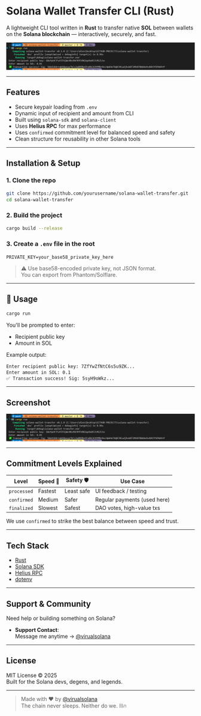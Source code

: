 #  Solana Wallet Transfer CLI (Rust)

A lightweight CLI tool written in **Rust** to transfer native **SOL** between wallets on the **Solana blockchain** — interactively, securely, and fast.


![tx-preview](./tx-preview.png)

---

##  Features

-  Secure keypair loading from `.env`
-  Dynamic input of recipient and amount from CLI
-  Built using `solana-sdk` and `solana-client`
-  Uses **Helius RPC** for max performance
-  Uses `confirmed` commitment level for balanced speed and safety
-  Clean structure for reusability in other Solana tools

---

##  Installation & Setup

### 1. Clone the repo

```bash
git clone https://github.com/yourusername/solana-wallet-transfer.git
cd solana-wallet-transfer
```

### 2. Build the project

```bash
cargo build --release
```

### 3. Create a `.env` file in the root

```env
PRIVATE_KEY=your_base58_private_key_here
```

> ⚠️ Use base58-encoded private key, not JSON format.  
> You can export from Phantom/Solflare.

---

## 🚀 Usage

```bash
cargo run
```

You'll be prompted to enter:
- Recipient public key
- Amount in SOL

Example output:

```
Enter recipient public key: 7ZfYwZfNtC6s5u9ZK...
Enter amount in SOL: 0.1
✅ Transaction success! Sig: 5syH9oWkz...
```

---

##  Screenshot

![tx-preview](./tx-preview.png)

---

##  Commitment Levels Explained

| Level        | Speed 🚀 | Safety 🛡️ | Use Case                          |
|--------------|----------|-----------|-----------------------------------|
| `processed`  | Fastest  | Least safe | UI feedback / testing             |
| `confirmed`  | Medium   | Safer      | Regular payments (used here)      |
| `finalized`  | Slowest  | Safest     | DAO votes, high-value txs         |

We use `confirmed` to strike the best balance between speed and trust.

---

##  Tech Stack

- [Rust](https://www.rust-lang.org/)
- [Solana SDK](https://docs.rs/solana-sdk)
- [Helius RPC](https://helius.dev/)
- [dotenv](https://crates.io/crates/dotenv)

---

##  Support & Community

Need help or building something on Solana?

-  **Support Contact**:  
  Message me anytime → [@virualsolana](https://t.me/virtualsolana)

---

##  License

MIT License © 2025  
Built for the Solana devs, degens, and legends.

---

> Made with ❤️ by [@virualsolana](https://t.me/virtualsolana)  
> The chain never sleeps. Neither do we. ⛓️🔥
